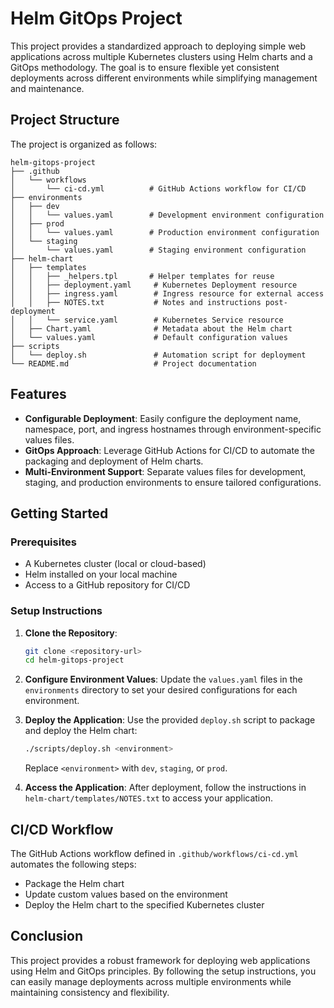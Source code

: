 # Helm GitOps Project

This project provides a standardized approach to deploying simple web applications across multiple Kubernetes clusters using Helm charts and a GitOps methodology. The goal is to ensure flexible yet consistent deployments across different environments while simplifying management and maintenance.

## Project Structure

The project is organized as follows:

```
helm-gitops-project
├── .github
│   └── workflows
│       └── ci-cd.yml          # GitHub Actions workflow for CI/CD
├── environments
│   ├── dev
│   │   └── values.yaml        # Development environment configuration
│   ├── prod
│   │   └── values.yaml        # Production environment configuration
│   └── staging
│       └── values.yaml        # Staging environment configuration
├── helm-chart
│   ├── templates
│   │   ├── _helpers.tpl       # Helper templates for reuse
│   │   ├── deployment.yaml     # Kubernetes Deployment resource
│   │   ├── ingress.yaml        # Ingress resource for external access
│   │   ├── NOTES.txt           # Notes and instructions post-deployment
│   │   └── service.yaml        # Kubernetes Service resource
│   ├── Chart.yaml              # Metadata about the Helm chart
│   └── values.yaml             # Default configuration values
├── scripts
│   └── deploy.sh               # Automation script for deployment
└── README.md                   # Project documentation
```

## Features

- **Configurable Deployment**: Easily configure the deployment name, namespace, port, and ingress hostnames through environment-specific values files.
- **GitOps Approach**: Leverage GitHub Actions for CI/CD to automate the packaging and deployment of Helm charts.
- **Multi-Environment Support**: Separate values files for development, staging, and production environments to ensure tailored configurations.

## Getting Started

### Prerequisites

- A Kubernetes cluster (local or cloud-based)
- Helm installed on your local machine
- Access to a GitHub repository for CI/CD

### Setup Instructions

1. **Clone the Repository**:
   ```bash
   git clone <repository-url>
   cd helm-gitops-project
   ```

2. **Configure Environment Values**:
   Update the `values.yaml` files in the `environments` directory to set your desired configurations for each environment.

3. **Deploy the Application**:
   Use the provided `deploy.sh` script to package and deploy the Helm chart:
   ```bash
   ./scripts/deploy.sh <environment>
   ```
   Replace `<environment>` with `dev`, `staging`, or `prod`.

4. **Access the Application**:
   After deployment, follow the instructions in `helm-chart/templates/NOTES.txt` to access your application.

## CI/CD Workflow

The GitHub Actions workflow defined in `.github/workflows/ci-cd.yml` automates the following steps:

- Package the Helm chart
- Update custom values based on the environment
- Deploy the Helm chart to the specified Kubernetes cluster

## Conclusion

This project provides a robust framework for deploying web applications using Helm and GitOps principles. By following the setup instructions, you can easily manage deployments across multiple environments while maintaining consistency and flexibility.